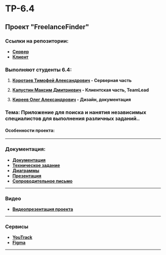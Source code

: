 # TP-6.4
## Проект "FreelanceFinder"
### Ссылки на репозитории:
- **[Сервер](https://www.youtube.com/watch?v=dQw4w9WgXcQ)**
- **[Клиент](https://www.youtube.com/watch?v=dQw4w9WgXcQ)**

### Выполняют студенты 6.4:

1. **[Коротаев Тимофей Александрович](https://github.com/KorotaevT) - Серверная часть**

2. **[Капустин Максим Дмитриевич](https://www.youtube.com/watch?v=dQw4w9WgXcQ) - Клиентская часть, TeamLead**

3. **[Киреев Олег Александрович](https://www.youtube.com/watch?v=dQw4w9WgXcQ) -  Дизайн, документация**

### Тема: Приложение для поиска и нанятия независимых специалистов для выполнения различных заданий..

#### Особенности проекта:
----
### Документация:
- **[Документация](https://www.youtube.com/watch?v=dQw4w9WgXcQ)**
- **[Техническое задание](https://www.youtube.com/watch?v=dQw4w9WgXcQ)**
- **[Диаграммы](https://www.youtube.com/watch?v=dQw4w9WgXcQ)**
- **[Презентация](https://www.youtube.com/watch?v=dQw4w9WgXcQ)**
- **[Сопроводительное письмо](https://www.youtube.com/watch?v=dQw4w9WgXcQ)**
----
### Видео
- **[Видеопрезентация проекта](https://www.youtube.com/watch?v=dQw4w9WgXcQ)**
------
### Сервисы
- **[YouTrack](https://www.youtube.com/watch?v=dQw4w9WgXcQ)**
- **[Figma](https://www.youtube.com/watch?v=dQw4w9WgXcQ)**
---
